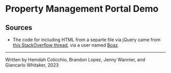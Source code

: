 # Property Management Portal Demo

## Sources

* The code for including HTML from a separte file via jQuery came from [this StackOverflow thread](https://stackoverflow.com/questions/15320801/how-to-include-an-html-file-with-jquery), via a user named [Boaz](https://stackoverflow.com/users/1889273/boaz).

---

Written by Hemdah Colicchio, Brandon Lopez, Jenny Wannier, and Giancarlo Whitaker, 2023